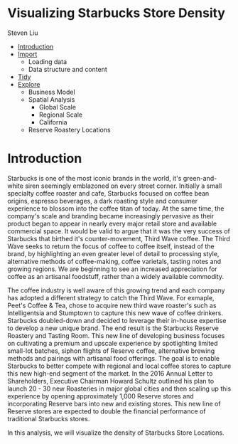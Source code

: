 Visualizing Starbucks Store Density
================
Steven Liu

-   [Introduction](#introduction)
-   [Import](import/import.md)
    -   Loading data
    -   Data structure and content
-   [Tidy](tidy/tidy.md)
-   [Explore](explore/explore.md)
    -   Business Model
    -   Spatial Analysis
        -   Global Scale
        -   Regional Scale
        -   California
    -   Reserve Roastery Locations

Introduction
============

Starbucks is one of the most iconic brands in the world, it's green-and-white siren seemingly emblazoned on every street corner. Initially a small specialty coffee roaster and cafe, Starbucks focused on coffee bean origins, espresso beverages, a dark roasting style and consumer experience to blossom into the coffee titan of today. At the same time, the company's scale and branding became increasingly pervasive as their product began to appear in nearly every major retail store and available commercial space. It would be valid to argue that it was the very success of Starbucks that birthed it's counter-movement, Third Wave coffee. The Third Wave seeks to return the focus of coffee to coffee itself, instead of the brand, by highlighting an even greater level of detail to processing style, alternative methods of coffee-making, coffee varietals, tasting notes and growing regions. We are beginning to see an increased appreciation for coffee as an artisanal foodstuff, rather than a widely available commodity.

The coffee industry is well aware of this growing trend and each company has adopted a different strategy to catch the Third Wave. For exmaple, Peet's Coffee & Tea, chose to acquire new third wave roaster's such as Intelligentsia and Stumptown to capture this new wave of coffee drinkers. Starbucks doubled-down and decided to leverage their in-house expertise to develop a new unique brand. The end result is the Starbucks Reserve Roastery and Tasting Room. This new line of developing business focuses on cultivating a premium and upscale experience by spotlighting limited small-lot batches, siphon flights of Reserve coffee, alternative brewing methods and pairings with artisanal food offerings. The goal is to enable Starbucks to better compete with regional and local coffee stores to capture this new high-end segment of the market. In the 2016 Annual Letter to Shareholders, Executive Chairman Howard Schultz outlined his plan to launch 20 - 30 new Roasteries in major global cities and then scaling up this experience by opening approximately 1,000 Reserve stores and incorporating Reserve bars into new and existing stores. This new line of Reserve stores are expected to double the financial performance of traditional Starbucks stores.

In this analysis, we will visualize the density of Starbucks Store Locations.
